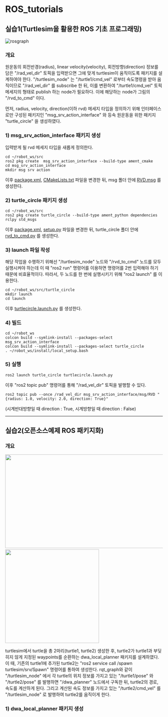 # ROS_tutorials
## 실습1(Turtlesim을 활용한 ROS 기초 프로그래밍)
![rosgraph](https://user-images.githubusercontent.com/87575823/147875087-5e53f1a6-3571-4dea-a420-085a650b4218.png)

###  개요
원운동의 회전반경(radius), linear velocity(velocity), 회전방향(direction) 정보를 담은 "/rad_vel_dir" 토픽을 입력받으면 그에 맞게 turtlesim이 움직이도록 패키지를 설계하여야 한다. "/turtlesim_node" 는 "/turtle1/cmd_vel" 로부터 속도명령을 받아 움직이므로 "/rad_vel_dir" 를 subscribe 한 뒤, 이를 변환하여 "/turtle1/cmd_vel" 토픽 메세지의 형태로 publish 하는 node가 필요하다. 이에 해당하는 node가 그림의 "/rvd_to_cmd" 이다.

먼저, radius, velocity, direction(이하 rvd) 메세지 타입을 정의하기 위해 인터페이스로만 구성된 패키지인 "msg_srv_action_interface" 와 등속 원운동을 위한 패키지 "turtle_circle" 을 생성하였다.

### 1) msg_srv_action_interface 패키지 생성
입력받게 될 rvd 메세지 타입을 새롭게 정의한다.
```
cd ~/robot_ws/src
ros2 pkg create  msg_srv_action_interface --build-type ament_cmake
cd msg_srv_action_interface
mkdir msg srv action
```
이후 [package.xml](https://github.com/pby04188/ROS_tutorials/blob/207e3afbc35bbecd63247a714cbd63cc47343313/msg_srv_action_interface/package.xml), [CMakeLists.txt](https://github.com/pby04188/ROS_tutorials/blob/207e3afbc35bbecd63247a714cbd63cc47343313/msg_srv_action_interface/CMakeLists.txt) 파일을 변경한 뒤, msg 폴더 안에 [RVD.msg](https://github.com/pby04188/ROS_tutorials/blob/207e3afbc35bbecd63247a714cbd63cc47343313/msg_srv_action_interface/msg/RVD.msg) 를 생성한다.

### 2) turtle_circle 패키지 생성

```
cd ~/robot_ws/src
ros2 pkg create turtle_circle --build-type ament_python dependencies rclpy std_msgs
```
이후 [package.xml](https://github.com/pby04188/ROS_tutorials/blob/207e3afbc35bbecd63247a714cbd63cc47343313/turtle_circle/package.xml), [setup.py](https://github.com/pby04188/ROS_tutorials/blob/207e3afbc35bbecd63247a714cbd63cc47343313/turtle_circle/setup.py) 파일을 변경한 뒤, turtle_circle 폴더 안에 [rvd_to_cmd.py](https://github.com/pby04188/ROS_tutorials/blob/207e3afbc35bbecd63247a714cbd63cc47343313/turtle_circle/turtle_circle/rvd_to_cmd.py) 를 생성한다.

### 3) launch 파일 작성
해당 작업을 수행하기 위해선 "/turtlesim_node" 노드와 "/rvd_to_cmd" 노드를 모두 실행시켜야 하는데 이 때 "ros2 run" 명령어를 이용하면 명령어를 2번 입력해야 하기 때문에 비효율적이다. 따라서, 두 노드를 한 번에 실행시키기 위해 "ros2 launch" 를 이용한다.
```
cd ~/robot_ws/src/turtle_circle
mkdir launch
cd launch
```
이후 [turtlecircle.launch.py](https://github.com/pby04188/ROS_tutorials/blob/207e3afbc35bbecd63247a714cbd63cc47343313/turtle_circle/launch/turtlecircle.launch.py) 를 생성한다.


### 4) 빌드

```
cd ~/robot_ws
colcon build --symlink-install --packages-select msg_srv_action_interface
colcon build --symlink-install --packages-select turtle_circle
. ~/robot_ws/install/local_setup.bash
```

### 5) 실행
```
ros2 launch turtle_circle turtlecircle.launch.py
```
이후 "ros2 topic pub" 명령어를 통해 "/rad_vel_dir" 토픽을 발행할 수 있다.
```
ros2 topic pub --once /rad_vel_dir msg_srv_action_interface/msg/RVD "{radius: 1.0, velocity: 2.0, direction: True}"
```
(시계반대방향일 때 direction : True, 시계방향일 때 direction : False)


***


## 실습2(오픈소스예제 ROS 패키지화)
### 개요
<img src="https://user-images.githubusercontent.com/87575823/148650155-5136e71c-bf54-467d-a42f-dcae0c02712f.png" width="600" height="300"/>　　<img src="https://user-images.githubusercontent.com/87575823/148650680-43b41ad7-2557-4cbe-897f-ff26b024f48c.png" width="300" height="300"/>

turtlesim에서 turtle을 총 2마리(turtle1, turtle2) 생성한 후, turtle2가 turtle1과 부딪히지 않게 지정된 waypoints를 순환하는 dwa_local_planner 패키지를 설계하였다. 이 때, 기존의 turtle1에 추가된 turtle2는 "ros2 service call /spawn turtlesim/srv/Spawn" 명령어를 통하여 생성한다. rqt_graph와 같이 "/turtlesim_node" 에서 각 turtle의 위치 정보를 가지고 있는 "/turtle1/pose" 와 "/turtle2/pose" 를 발행하면 "/dwa_planner" 노드에서 구독한 뒤, turtle2의 경로, 속도를 계산하게 된다. 그리고 계산된 속도 정보를 가지고 있는 "/turtle2/cmd_vel" 를 "/turtlesim_node" 로 발행하여 turtle2를 움직이게 한다.

### 1) dwa_local_planner 패키지 생성
